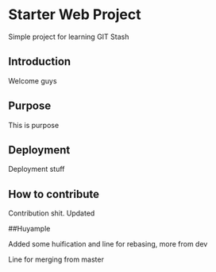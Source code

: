# Starter Web Project

Simple project for learning GIT Stash

## Introduction

Welcome guys

## Purpose

This is purpose

## Deployment

Deployment stuff

## How to contribute

Contribution shit. Updated

##Huyample

Added some huification and line for rebasing, more from dev

Line for merging from master